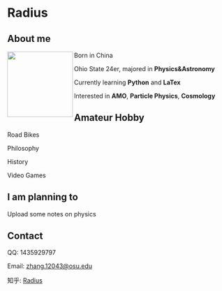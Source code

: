# Radius

## About me

<img src="https://encrypted-tbn0.gstatic.com/images?q=tbn:ANd9GcTx3JjwPUDGqG0qk4w8UL2PoQoGLHCI7TVOEA&usqp=CAU" width = "150" height = "150" div align=left /> Born in China

 Ohio State 24er, majored in **Physics&Astronomy**

 Currently learning **Python** and **LaTex**

 Interested in **AMO**, **Particle Physics**, **Cosmology**


## Amateur Hobby

Road Bikes

Philosophy

History

Video Games


## I am planning to

Upload some notes on physics


## Contact

QQ: 1435929797

Email: zhang.12043@osu.edu

知乎: [Radius](https://www.zhihu.com/people/senoker-41)
